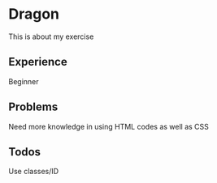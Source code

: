 # Dragon

This is about my exercise


## Experience

Beginner



## Problems

Need more knowledge in using HTML codes as well as CSS



## Todos

Use classes/ID